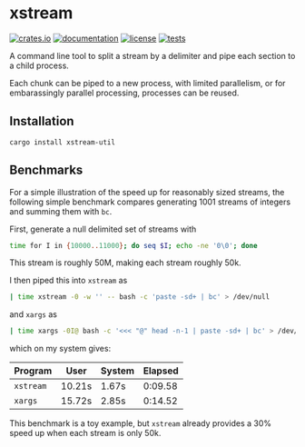 # xstream

[![crates.io](https://img.shields.io/crates/v/xstream-util)](https://crates.io/crates/xstream-util)
[![documentation](https://docs.rs/xstream-util/badge.svg)](https://docs.rs/xstream-util)
[![license](https://img.shields.io/github/license/erikbrinkman/xstream)](LICENSE)
[![tests](https://github.com/erikbrinkman/xstream/actions/workflows/rust.yml/badge.svg)](https://github.com/erikbrinkman/xstream/actions/workflows/rust.yml)

A command line tool to split a stream by a delimiter and pipe each section to a child process.

Each chunk can be piped to a new process, with limited parallelism, or for
embarassingly parallel processing, processes can be reused.

## Installation

```
cargo install xstream-util
```

## Benchmarks

For a simple illustration of the speed up for reasonably sized streams, the following simple benchmark compares generating 1001 streams of integers and summing them with `bc`.

First, generate a null delimited set of streams with

```bash
time for I in {10000..11000}; do seq $I; echo -ne '0\0'; done
```

This stream is roughly 50M, making each stream roughly 50k.

I then piped this into `xstream` as
```bash
| time xstream -0 -w '' -- bash -c 'paste -sd+ | bc' > /dev/null
```
and `xargs` as
```bash
| time xargs -0I@ bash -c '<<< "@" head -n-1 | paste -sd+ | bc' > /dev/null
```

which on my system gives:

|  Program  |  User  | System | Elapsed |
|-----------|--------|--------|---------|
| `xstream` | 10.21s |  1.67s | 0:09.58 |
| `xargs`   | 15.72s |  2.85s | 0:14.52 |

This benchmark is a toy example, but `xstream` already provides a 30% speed up when each stream is only 50k.
